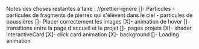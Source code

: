 Notes des choses restantes à faire :
//prettier-ignore
[]- Particules 
    - particules de fragments de pierres qui s'élèvent dans le ciel 
    - particules de poussières
[]- Placer correctement les images
[X]- animation de hover
[]- transitions entre la page d'accueil et le projet
[]- pages projets
[X]- shader interactiveCard
[X]- click card animation
[X]- background
[]- Loading animation
